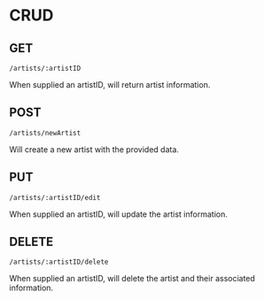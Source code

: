 # CRUD

## GET

```
/artists/:artistID
```

When supplied an artistID, will return artist information.

## POST

```
/artists/newArtist
```

Will create a new artist with the provided data.
## PUT

```
/artists/:artistID/edit
```

When supplied an artistID, will update the artist information.

## DELETE

```
/artists/:artistID/delete
```

When supplied an artistID, will delete the artist and their associated information.
